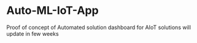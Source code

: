 # Auto-ML-IoT-App

Proof of concept of Automated solution dashboard for AIoT solutions will update in few weeks
